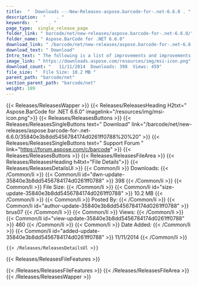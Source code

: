 ```yaml
---
title:  "  Downloads ---New-Releases-aspose.barcode-for-.net-6.6.0 . " 
description:  "    . " 
keywords:  "    . " 
page_type:  single_release_page
folder_link: " barcode/net/new-releases/aspose.barcode-for-.net-6.6.0/"
folder_name: " Aspose.BarCode for .NET 6.6.0"
download_link: " /barcode/net/new-releases/aspose.barcode-for-.net-6.6.0/35840e3b8dd5456784174d0261ff0788"
download_text: " Download"
Intro_text: " The following is a list of improvements and improvements and changes in this rel..."
image_link: " https://downloads.aspose.com/resources/img/msi-icon.png"
download_count: "   11/11/2014  Downloads: 398  Views: 459"
file_size: "  File Size: 10.2 MB "
parent_path: "barcode/net"
section_parent_path: "barcode/net"
weight: 189 
---
```


{{< Releases/ReleasesWapper >}}
  {{< Releases/ReleasesHeading H2txt=" Aspose.BarCode for .NET 6.6.0" imagelink="/resources/img/msi-icon.png">}}
  {{< Releases/ReleasesButtons >}}
    {{< Releases/ReleasesSingleButtons text=" Download" link="/barcode/net/new-releases/aspose.barcode-for-.net-6.6.0/35840e3b8dd5456784174d0261ff0788%20%20" >}}
    {{< Releases/ReleasesSingleButtons text=" Support Forum " link="https://forum.aspose.com/c/barcode" >}}
  {{< Releases/ReleasesButtons >}}
  {{< Releases/ReleasesFileArea >}}
    {{< Releases/ReleasesHeading h4txt="File Details">}}
    {{< Releases/ReleasesDetailsUl >}}
            {{< Common/li  >}} Downloads: {{< /Common/li >}} 
      {{< Common/li id="dwn-update-35840e3b8dd5456784174d0261ff0788" >}} 398 {{< /Common/li >}} 
      {{< Common/li  >}} File Size: {{< /Common/li >}} 
      {{< Common/li id="size-update-35840e3b8dd5456784174d0261ff0788" >}} 10.2 MB {{< /Common/li >}} 
      {{< Common/li  >}} Posted By: {{< /Common/li >}} 
      {{< Common/li id="author-update-35840e3b8dd5456784174d0261ff0788" >}} brus07 {{< /Common/li >}} 
      {{< Common/li  >}} Views: {{< /Common/li >}} 
      {{< Common/li id="view-update-35840e3b8dd5456784174d0261ff0788" >}} 460 {{< /Common/li >}} 
      {{< Common/li  >}} Date Added: {{< /Common/li >}} 
      {{< Common/li id="added-update-35840e3b8dd5456784174d0261ff0788" >}} 11/11/2014 {{< /Common/li >}} 

    {{< /Releases/ReleasesDetailsUl >}}

  {{< Releases/ReleasesFileFeatures >}}
      
  {{< /Releases/ReleasesFileFeatures >}}
 {{< /Releases/ReleasesFileArea >}}
{{< /Releases/ReleasesWapper >}}


